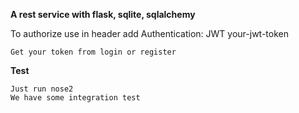**A rest service with flask, sqlite, sqlalchemy**

To authorize use in header add Authentication: JWT your-jwt-token
    
    Get your token from login or register 


**Test**
    
    Just run nose2
    We have some integration test